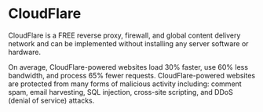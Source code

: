 # CloudFlare

CloudFlare is a FREE reverse proxy, firewall, and global content delivery network and can be implemented without installing any server software or hardware.

On average, CloudFlare-powered websites load 30% faster, use 60% less bandwidth, and process 65% fewer requests. CloudFlare-powered websites are protected from many forms of malicious activity including: comment spam, email harvesting, SQL injection, cross-site scripting, and DDoS (denial of service) attacks.